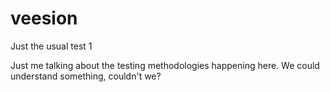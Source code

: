 # veesion
Just the usual test 1

Just me talking about the testing methodologies happening here. We could understand something, couldn't we?
